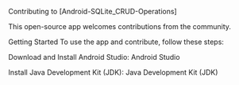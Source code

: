 Contributing to [Android-SQLite_CRUD-Operations]

This open-source app welcomes contributions from the community.

Getting Started
To use the app and contribute, follow these steps:

Download and Install Android Studio:
Android Studio

Install Java Development Kit (JDK):
Java Development Kit (JDK)
